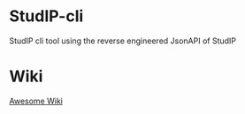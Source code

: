 # StudIP-cli
StudIP cli tool using the reverse engineered  JsonAPI of StudIP

# Wiki
[Awesome Wiki](../../wiki)
